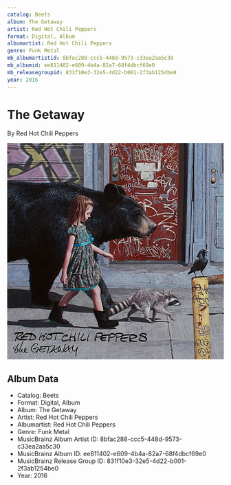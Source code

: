 ```yaml
---
catalog: Beets
album: The Getaway
artist: Red Hot Chili Peppers
format: Digital, Album
albumartist: Red Hot Chili Peppers
genre: Funk Metal
mb_albumartistid: 8bfac288-ccc5-448d-9573-c33ea2aa5c30
mb_albumid: ee811402-e609-4b4a-82a7-68f4dbcf69e0
mb_releasegroupid: 831f10e3-32e5-4d22-b001-2f3ab1254be0
year: 2016
---
```


# The Getaway

By Red Hot Chili Peppers

![](../../assets/beetscovers/Red_Hot_Chili_Peppers-The_Getaway.jpg)

## Album Data

- Catalog: Beets
- Format: Digital, Album
- Album: The Getaway
- Artist: Red Hot Chili Peppers
- Albumartist: Red Hot Chili Peppers
- Genre: Funk Metal
- MusicBrainz Album Artist ID: 8bfac288-ccc5-448d-9573-c33ea2aa5c30
- MusicBrainz Album ID: ee811402-e609-4b4a-82a7-68f4dbcf69e0
- MusicBrainz Release Group ID: 831f10e3-32e5-4d22-b001-2f3ab1254be0
- Year: 2016

